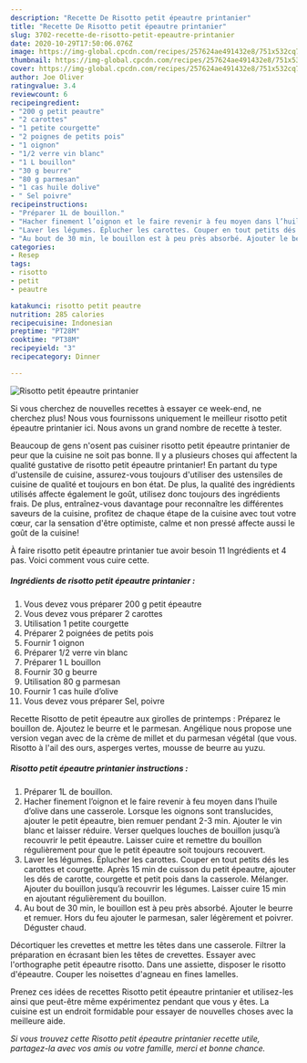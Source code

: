 ```yaml
---
description: "Recette De Risotto petit épeautre printanier"
title: "Recette De Risotto petit épeautre printanier"
slug: 3702-recette-de-risotto-petit-epeautre-printanier
date: 2020-10-29T17:50:06.076Z
image: https://img-global.cpcdn.com/recipes/257624ae491432e8/751x532cq70/risotto-petit-epeautre-printanier-photo-principale-de-la-recette.jpg
thumbnail: https://img-global.cpcdn.com/recipes/257624ae491432e8/751x532cq70/risotto-petit-epeautre-printanier-photo-principale-de-la-recette.jpg
cover: https://img-global.cpcdn.com/recipes/257624ae491432e8/751x532cq70/risotto-petit-epeautre-printanier-photo-principale-de-la-recette.jpg
author: Joe Oliver
ratingvalue: 3.4
reviewcount: 6
recipeingredient:
- "200 g petit peautre"
- "2 carottes"
- "1 petite courgette"
- "2 poignes de petits pois"
- "1 oignon"
- "1/2 verre vin blanc"
- "1 L bouillon"
- "30 g beurre"
- "80 g parmesan"
- "1 cas huile dolive"
- " Sel poivre"
recipeinstructions:
- "Préparer 1L de bouillon."
- "Hacher finement l’oignon et le faire revenir à feu moyen dans l’huile d’olive dans une casserole. Lorsque les oignons sont translucides, ajouter le petit épeautre, bien remuer pendant 2-3 min. Ajouter le vin blanc et laisser réduire. Verser quelques louches de bouillon jusqu’à recouvrir le petit épeautre. Laisser cuire et remettre du bouillon régulièrement pour que le petit épeautre soit toujours recouvert."
- "Laver les légumes. Éplucher les carottes. Couper en tout petits dés les carottes et courgette. Après 15 min de cuisson du petit épeautre, ajouter les dés de carotte, courgette et petit pois dans la casserole. Mélanger. Ajouter du bouillon jusqu’à recouvrir les légumes. Laisser cuire 15 min en ajoutant régulièrement du bouillon."
- "Au bout de 30 min, le bouillon est à peu près absorbé. Ajouter le beurre et remuer. Hors du feu ajouter le parmesan, saler légèrement et poivrer. Déguster chaud."
categories:
- Resep
tags:
- risotto
- petit
- peautre

katakunci: risotto petit peautre 
nutrition: 285 calories
recipecuisine: Indonesian
preptime: "PT28M"
cooktime: "PT38M"
recipeyield: "3"
recipecategory: Dinner

---
```



![Risotto petit épeautre printanier](https://img-global.cpcdn.com/recipes/257624ae491432e8/751x532cq70/risotto-petit-epeautre-printanier-photo-principale-de-la-recette.jpg)

Si vous cherchez de nouvelles recettes à essayer ce week-end, ne cherchez plus! Nous vous fournissons uniquement le meilleur risotto petit épeautre printanier ici. Nous avons un grand nombre de recette à tester.

Beaucoup de gens n'osent pas cuisiner risotto petit épeautre printanier de peur que la cuisine ne soit pas bonne. Il y a plusieurs choses qui affectent la qualité gustative de risotto petit épeautre printanier! En partant du type d'ustensile de cuisine, assurez-vous toujours d'utiliser des ustensiles de cuisine de qualité et toujours en bon état. De plus, la qualité des ingrédients utilisés affecte également le goût, utilisez donc toujours des ingrédients frais. De plus, entraînez-vous davantage pour reconnaître les différentes saveurs de la cuisine, profitez de chaque étape de la cuisine avec tout votre cœur, car la sensation d'être optimiste, calme et non pressé affecte aussi le goût de la cuisine!

<!--inarticleads1-->

À faire risotto petit épeautre printanier tue avoir besoin 11 Ingrédients et 4 pas. Voici comment vous cuire cette.

##### Ingrédients de risotto petit épeautre printanier :

1. Vous devez vous préparer 200 g petit épeautre
1. Vous devez vous préparer 2 carottes
1. Utilisation 1 petite courgette
1. Préparer 2 poignées de petits pois
1. Fournir 1 oignon
1. Préparer 1/2 verre vin blanc
1. Préparer 1 L bouillon
1. Fournir 30 g beurre
1. Utilisation 80 g parmesan
1. Fournir 1 cas huile d’olive
1. Vous devez vous préparer  Sel, poivre


Recette Risotto de petit épeautre aux girolles de printemps : Préparez le bouillon de. Ajoutez le beurre et le parmesan. Angélique nous propose une version vegan avec de la crème de millet et du parmesan végétal (que vous. Risotto à l&#39;ail des ours, asperges vertes, mousse de beurre au yuzu. 

<!--inarticleads2-->

##### Risotto petit épeautre printanier instructions :

1. Préparer 1L de bouillon.
1. Hacher finement l’oignon et le faire revenir à feu moyen dans l’huile d’olive dans une casserole. Lorsque les oignons sont translucides, ajouter le petit épeautre, bien remuer pendant 2-3 min. Ajouter le vin blanc et laisser réduire. Verser quelques louches de bouillon jusqu’à recouvrir le petit épeautre. Laisser cuire et remettre du bouillon régulièrement pour que le petit épeautre soit toujours recouvert.
1. Laver les légumes. Éplucher les carottes. Couper en tout petits dés les carottes et courgette. Après 15 min de cuisson du petit épeautre, ajouter les dés de carotte, courgette et petit pois dans la casserole. Mélanger. Ajouter du bouillon jusqu’à recouvrir les légumes. Laisser cuire 15 min en ajoutant régulièrement du bouillon.
1. Au bout de 30 min, le bouillon est à peu près absorbé. Ajouter le beurre et remuer. Hors du feu ajouter le parmesan, saler légèrement et poivrer. Déguster chaud.


Décortiquer les crevettes et mettre les têtes dans une casserole. Filtrer la préparation en écrasant bien les têtes de crevettes. Essayer avec l&#39;orthographe petit épeautre risotto. Dans une assiette, disposer le risotto d&#39;épeautre. Couper les noisettes d&#39;agneau en fines lamelles. 

<!--inarticleads1-->

<p>
Prenez ces idées de recettes Risotto petit épeautre printanier et utilisez-les ainsi que peut-être même expérimentez pendant que vous y êtes. La cuisine est un endroit formidable pour essayer de nouvelles choses avec la meilleure aide.
</p>

<p>
<i>Si vous trouvez cette Risotto petit épeautre printanier recette utile, partagez-la avec vos amis ou votre famille, merci et bonne chance.</i>
</p>
